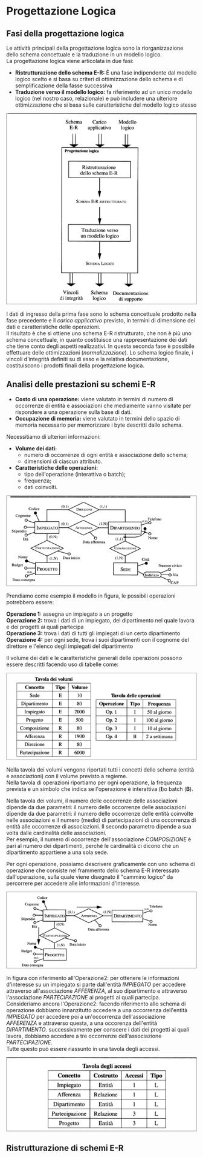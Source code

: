 # Progettazione Logica  
## Fasi della progettazione logica
Le attività principali della progettazione logica sono la riorganizzazione dello schema concettuale e la traduzione in un modello logico.  
La progettazione logica viene articolata in due fasi:  
+ **Ristrutturazione dello schema E-R:** È una fase indipendente dal modello logico scelto e si basa su criteri di ottimizzazione dello schema e di semplificazione della fasse successiva  
+ **Traduzione verso il modello logico:** fa riferimento ad un unico modello logico (nel nostro caso, relazionale) e può includere una ulteriore ottimizzazione che si basa sulle caratteristiche del modello logico stesso  

![PROGLOG](./Screen/prog_log_db.png)  

I dati di ingresso della prima fase sono lo schema concettuale prodotto nella fase precedente e il *carico applicativo* previsto, in termini di dimensione dei dati e caratteristiche delle operazioni.  
Il risultato è che si ottiene uno schema E-R ristrutturato, che non è più uno schema concettuale, in quanto costituisce una rappresentazione dei dati che tiene conto degli aspetti realizzativi. In questa seconda fase è possibile effettuare delle ottimizzazioni (*normalizzazione*). Lo schema logico finale, i vincoli d'integrità definiti su di esso e la relativa documentazione, costituiscono i prodotti finali della progettazione logica.  

## Analisi delle prestazioni su schemi E-R  
+ **Costo di una operazione:** viene valutato in termini di numero di occorrenze di entità e associazioni che mediamente vanno visitate per rispondere a una operazione sulla base di dati.  
+ **Occupazione di memoria:** viene valutato in termini dello spazio di memoria necessario per memorizzare i byte descritti dallo schema.  

Necessitiamo di ulteriori informazioni:

+ **Volume dei dati:**  
  - numero di occorrenze di ogni entità e associazione dello schema;
  - dimensioni di ciascun attributo.  
+ **Caratteristiche delle operazioni:**  
  - tipo dell'operazione (interattiva o batch);  
  - frequenza;
  - dati coinvolti.  

![ser](./Screen/ser_az.png)  

Prendiamo come esempio il modello in figura, le possibili operazioni potrebbero essere:  

**Operazione 1:** assegna un impiegato a un progetto  
**Operazione 2:** trova i dati di un impiegato, del dipartimento nel quale lavora e dei progetti ai quali partecipa  
**Operazione 3:** trova i dati di tutti gli impiegati di un certo dipartimento  
**Operazione 4:** per ogni sede, trova i suoi dipartimenti con il cognome del direttore e l'elenco degli impiegati del dipartimento  

Il volume dei dati e le caratteristiche generali delle operazioni possono essere descritti facendo uso di tabelle come:  

![Tab volumi](./Screen/tav_vol.png)  

Nella tavola dei volumi vengono riportati tutti i concetti dello schema (entità e associazioni) con il volume previsto a regieme.  
Nella tavola di operazioni riportiamo per ogni operazione, la frequenza prevista e un simbolo che indica se l'operazione è interattiva (**I**)o batch (**B**).  

Nella tavola dei volumi, il numero delle occorrenze delle associazioni dipende da due parametri: il numero delle occorrenze delle associazioni dipende da due parametri: il numero delle occorrenze delle entità coinvolte nelle associazioni e il numero (medio) di partecipazioni di una occorrenza di entità alle occorrenze di associazioni. Il secondo parametro dipende a sua volta dalle cardinalità delle associazioni.  
Per esempio, il numero di occorrenze dell'associazione $COMPOSIZIONE$ è pari al numero dei dipartimenti, perché le cardinalità ci dicono che un dipartimento appartiene a una sola sede.   

Per ogni operazione, possiamo descrivere graficamente con uno schema di operazione che consiste nel frammento dello schema E-R interessato dall'operazione, sulla quale  viene disegnato il "cammino logico" da percorrere per accedere alle informazioni d'interesse.  

![Sor](./Screen/sop.png)  

In figura con riferimento all'Operazione2: per ottenere le informazioni d'interesse su un impiegato si parte dall'entità $IMPIEGATO$ per accedere attraverso all'associazione $AFFERENZA$, al suo dipartimento e attraverso l'associazione $PARTECIPAZIONE$ ai progetti ai quali partecipa.  
Consideriamo ancora l'Operazione2: facendo riferimento allo schema di operazione dobbiamo innanzitutto accedere a una occorrenza dell'entità $IMPIEGATO$ per accedere poi a un'occorrenza dell'associazione $AFFERENZA$ e attraverso questa, a una occorenza dell'entità $DIPARTIMENTO$. successivamente per conscere i dati dei progetti ai quali lavora, dobbiamo accedere a tre occorrenze dell'associazione $PARTECIPAZIONE$.  
Tutte questo può essere riassunto in una tavola degli accessi.  

![TAV ACC](./Screen/tavacc.png)  

## Ristrutturazione di schemi E-R  

